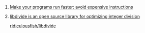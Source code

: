  1. [Make your programs run faster: avoid expensive instructions](https://johnysswlab.com/make-your-programs-run-faster-avoid-expensive-instructions/)
 2. [libdivide is an open source library for optimizing integer division](https://libdivide.com)
    
    [ridiculousfish/libdivide](https://github.com/ridiculousfish/libdivide)
